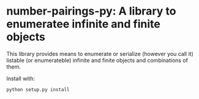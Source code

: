 # number-pairings-py: A library to enumeratee infinite and finite objects

This library provides means to enumerate or serialize (however you call it) listable (or enumerateble) infinite and finite objects and combinations of them.

Install with:

    python setup.py install
